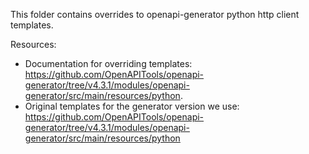 This folder contains overrides to openapi-generator python http client templates.

Resources:

- Documentation for overriding templates: https://github.com/OpenAPITools/openapi-generator/tree/v4.3.1/modules/openapi-generator/src/main/resources/python.
- Original templates for the generator version we use: https://github.com/OpenAPITools/openapi-generator/tree/v4.3.1/modules/openapi-generator/src/main/resources/python
